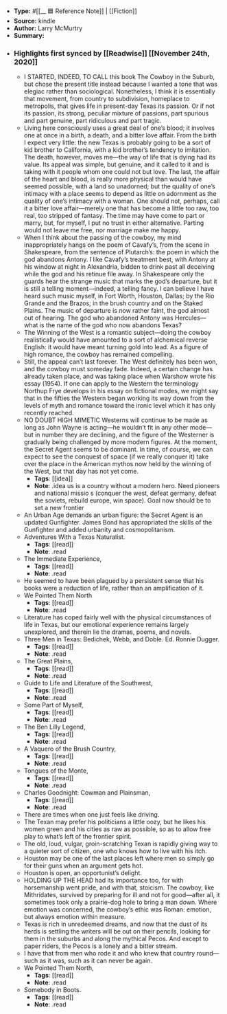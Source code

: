 - **Type:** #[[__ 🟦  Reference Note]] | [[Fiction]]
- **Source:**  kindle
- **Author:** Larry McMurtry
- **Summary:**
- ### Highlights first synced by [[Readwise]] [[November 24th, 2020]]
    - I STARTED, INDEED, TO CALL this book The Cowboy in the Suburb, but chose the present title instead because I wanted a tone that was elegiac rather than sociological. Nonetheless, I think it is essentially that movement, from country to subdivision, homeplace to metropolis, that gives life in present-day Texas its passion. Or if not its passion, its strong, peculiar mixture of passions, part spurious and part genuine, part ridiculous and part tragic. 
    - Living here consciously uses a great deal of one’s blood; it involves one at once in a birth, a death, and a bitter love affair. From the birth I expect very little: the new Texas is probably going to be a sort of kid brother to California, with a kid brother’s tendency to imitation. The death, however, moves me—the way of life that is dying had its value. Its appeal was simple, but genuine, and it called to it and is taking with it people whom one could not but love. The last, the affair of the heart and blood, is really more physical than would have seemed possible, with a land so unadorned; but the quality of one’s intimacy with a place seems to depend as little on adornment as the quality of one’s intimacy with a woman. One should not, perhaps, call it a bitter love affair—merely one that has become a little too raw, too real, too stripped of fantasy. The time may have come to part or marry, but, for myself, I put no trust in either alternative. Parting would not leave me free, nor marriage make me happy. 
    - When I think about the passing of the cowboy, my mind inappropriately hangs on the poem of Cavafy’s, from the scene in Shakespeare, from the sentence of Plutarch’s: the poem in which the god abandons Antony. I like Cavafy’s treatment best, with Antony at his window at night in Alexandria, bidden to drink past all deceiving while the god and his retinue file away. In Shakespeare only the guards hear the strange music that marks the god’s departure, but it is still a telling moment—indeed, a telling fancy. I can believe I have heard such music myself, in Fort Worth, Houston, Dallas; by the Rio Grande and the Brazos; in the brush country and on the Staked Plains. The music of departure is now rather faint, the god almost out of hearing. The god who abandoned Antony was Hercules—what is the name of the god who now abandons Texas? 
    - The Winning of the West is a romantic subject—doing the cowboy realistically would have amounted to a sort of alchemical reverse English: it would have meant turning gold into lead. As a figure of high romance, the cowboy has remained compelling. 
    - Still, the appeal can’t last forever. The West definitely has been won, and the cowboy must someday fade. Indeed, a certain change has already taken place, and was taking place when Warshow wrote his essay (1954). If one can apply to the Western the terminology Northup Frye develops in his essay on fictional modes, we might say that in the fifties the Western began working its way down from the levels of myth and romance toward the ironic level which it has only recently reached. 
    - NO DOUBT HIGH MIMETIC Westerns will continue to be made as long as John Wayne is acting—he wouldn’t fit in any other mode—but in number they are declining, and the figure of the Westerner is gradually being challenged by more modern figures. At the moment, the Secret Agent seems to be dominant. In time, of course, we can expect to see the conquest of space (if we really conquer it) take over the place in the American mythos now held by the winning of the West, but that day has not yet come. 
        - **Tags**: [[idea]]
        - **Note**: .idea us is a country without a modern hero. Need pioneers and national missio s (conquer the west, defeat germany, defeat the soviets, rebuild europe, win space). Goal now should be to set a new frontier
    - An Urban Age demands an urban figure: the Secret Agent is an updated Gunfighter. James Bond has appropriated the skills of the Gunfighter and added urbanity and cosmopolitanism. 
    - Adventures With a Texas Naturalist. 
        - **Tags**: [[read]]
        - **Note**: .read
    - The Immediate Experience, 
        - **Tags**: [[read]]
        - **Note**: .read
    - He seemed to have been plagued by a persistent sense that his books were a reduction of life, rather than an amplification of it. 
    - We Pointed Them North 
        - **Tags**: [[read]]
        - **Note**: .read
    - Literature has coped fairly well with the physical circumstances of life in Texas, but our emotional experience remains largely unexplored, and therein lie the dramas, poems, and novels. 
    - Three Men in Texas: Bedichek, Webb, and Doble. Ed. Ronnie Dugger. 
        - **Tags**: [[read]]
        - **Note**: .read
    - The Great Plains, 
        - **Tags**: [[read]]
        - **Note**: .read
    - Guide to Life and Literature of the Southwest, 
        - **Tags**: [[read]]
        - **Note**: .read
    - Some Part of Myself, 
        - **Tags**: [[read]]
        - **Note**: .read
    - The Ben Lilly Legend, 
        - **Tags**: [[read]]
        - **Note**: .read
    - A Vaquero of the Brush Country, 
        - **Tags**: [[read]]
        - **Note**: .read
    - Tongues of the Monte, 
        - **Tags**: [[read]]
        - **Note**: .read
    - Charles Goodnight: Cowman and Plainsman, 
        - **Tags**: [[read]]
        - **Note**: .read
    - There are times when one just feels like driving. 
    - The Texan may prefer his politicians a little oozy, but he likes his women green and his cities as raw as possible, so as to allow free play to what’s left of the frontier spirit. 
    - The old, loud, vulgar, groin-scratching Texan is rapidly giving way to a quieter sort of citizen, one who knows how to live with his itch. 
    - Houston may be one of the last places left where men so simply go for their guns when an argument gets hot. 
    - Houston is open, an opportunist’s delight. 
    - HOLDING UP THE HEAD had its importance too, for with horsemanship went pride, and with that, stoicism. The cowboy, like Mithridates, survived by preparing for ill and not for good—after all, it sometimes took only a prairie-dog hole to bring a man down. Where emotion was concerned, the cowboy’s ethic was Roman: emotion, but always emotion within measure. 
    - Texas is rich in unredeemed dreams, and now that the dust of its herds is settling the writers will be out on their pencils, looking for them in the suburbs and along the mythical Pecos. And except to paper riders, the Pecos is a lonely and a bitter stream. 
    - I have that from men who rode it and who knew that country round—such as it was, such as it can never be again. 
    - We Pointed Them North, 
        - **Tags**: [[read]]
        - **Note**: .read
    - Somebody in Boots. 
        - **Tags**: [[read]]
        - **Note**: .read
